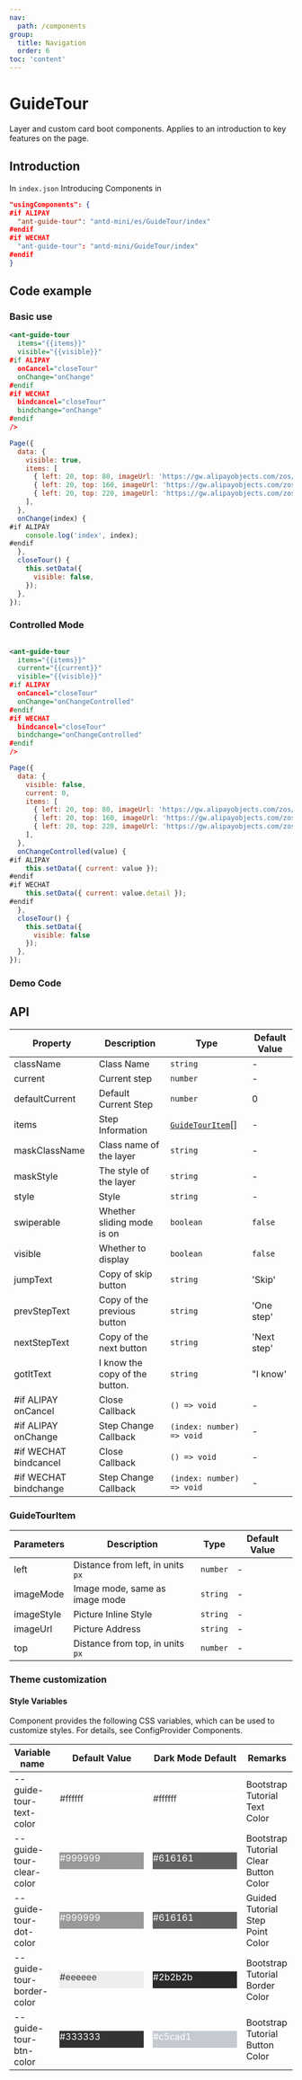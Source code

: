 ```yaml
---
nav:
  path: /components
group:
  title: Navigation
  order: 6
toc: 'content'
---
```


# GuideTour

Layer and custom card boot components. Applies to an introduction to key features on the page.

## Introduction

In `index.json` Introducing Components in

```json
"usingComponents": {
#if ALIPAY
  "ant-guide-tour": "antd-mini/es/GuideTour/index"
#endif
#if WECHAT
  "ant-guide-tour": "antd-mini/GuideTour/index"
#endif
}
```

## Code example

### Basic use

```xml
<ant-guide-tour
  items="{{items}}"
  visible="{{visible}}"
#if ALIPAY
  onCancel="closeTour"
  onChange="onChange"
#endif
#if WECHAT
  bindcancel="closeTour"
  bindchange="onChange"
#endif
/>
```

```js
Page({
  data: {
    visible: true,
    items: [
      { left: 20, top: 80, imageUrl: 'https://gw.alipayobjects.com/zos/antfincdn/IV3MGP1qL/bianzu%25252013.png', imageMode: 'widthFix' },
      { left: 20, top: 160, imageUrl: 'https://gw.alipayobjects.com/zos/antfincdn/%26B6d3lBJn/bianzu%25252020.png' },
      { left: 20, top: 220, imageUrl: 'https://gw.alipayobjects.com/zos/antfincdn/lwVOkCcwb/bianzu%25252021.png' },
    ],
  },
  onChange(index) {
#if ALIPAY
    console.log('index', index);
#endif
  },
  closeTour() {
    this.setData({
      visible: false,
    });
  },
});
```

### Controlled Mode

```xml

<ant-guide-tour
  items="{{items}}"
  current="{{current}}"
  visible="{{visible}}"
#if ALIPAY
  onCancel="closeTour"
  onChange="onChangeControlled"
#endif
#if WECHAT
  bindcancel="closeTour"
  bindchange="onChangeControlled"
#endif
/>

```

```js
Page({
  data: {
    visible: false,
    current: 0,
    items: [
      { left: 20, top: 80, imageUrl: 'https://gw.alipayobjects.com/zos/antfincdn/IV3MGP1qL/bianzu%25252013.png', imageMode: 'widthFix' },
      { left: 20, top: 160, imageUrl: 'https://gw.alipayobjects.com/zos/antfincdn/%26B6d3lBJn/bianzu%25252020.png' },
      { left: 20, top: 220, imageUrl: 'https://gw.alipayobjects.com/zos/antfincdn/lwVOkCcwb/bianzu%25252021.png' },
    ],
  },
  onChangeControlled(value) {
#if ALIPAY
    this.setData({ current: value });
#endif
#if WECHAT
    this.setData({ current: value.detail });
#endif
  },
  closeTour() {
    this.setData({
      visible: false
    });
  },
});


```

### Demo Code

<code src='../../demo/pages/GuideTour/index'></code>

## API

| Property                   | Description             | Type                                | Default Value   |
| ---------------------- | ---------------- | ----------------------------------- | -------- |
| className              | Class Name             | `string`                            | -        |
| current                | Current step         | `number`                            | -        |
| defaultCurrent         | Default Current Step     | `number`                            | 0        |
| items                  | Step Information         | [`GuideTourItem`](#guidetourttem)[] | -        |
| maskClassName          | Class name of the layer       | `string`                            | -        |
| maskStyle              | The style of the layer       | `string`                            | -        |
| style                  | Style             | `string`                            | -        |
| swiperable             | Whether sliding mode is on | `boolean`                           | `false`  |
| visible                | Whether to display         | `boolean`                           | `false`  |
| jumpText               | Copy of skip button   | `string`                            | 'Skip'   |
| prevStepText           | Copy of the previous button | `string`                            | 'One step' |
| nextStepText           | Copy of the next button | `string`                            | 'Next step' |
| gotItText              | I know the copy of the button. | `string`                            | "I know' |
| #if ALIPAY onCancel    | Close Callback         | `() => void`                        | -        |
| #if ALIPAY onChange    | Step Change Callback     | `(index: number) => void`           | -        |
| #if WECHAT bindcancel | Close Callback         | `() => void`                        | -        |
| #if WECHAT bindchange | Step Change Callback     | `(index: number) => void`           | -        |

### GuideTourItem

| Parameters       | Description                       | Type     | Default Value |
| ---------- | -------------------------- | -------- | ------ |
| left       | Distance from left, in units `px`    | `number` | -      |
| imageMode  | Image mode, same as image mode | `string` | -      |
| imageStyle | Picture Inline Style               | `string` | -      |
| imageUrl   | Picture Address                   | `string` | -      |
| top        | Distance from top, in units `px`    | `number` | -      |

### Theme customization

#### Style Variables

Component provides the following CSS variables, which can be used to customize styles. For details, see ConfigProvider Components.

| Variable name                    | Default Value                                                                                            | Dark Mode Default                                                                                    | Remarks                 |
| ------------------------- | ------------------------------------------------------------------------------------------------- | ------------------------------------------------------------------------------------------------- | -------------------- |
| --guide-tour-text-color   | <div style="width: 150px; height: 30px; background-color: #ffffff; color: #333333;">#ffffff</div> | <div style="width: 150px; height: 30px; background-color: #ffffff; color: #333333;">#ffffff</div> | Bootstrap Tutorial Text Color     |
| --guide-tour-clear-color  | <div style="width: 150px; height: 30px; background-color: #999999; color: #ffffff;">#999999</div> | <div style="width: 150px; height: 30px; background-color: #616161; color: #ffffff;">#616161</div> | Bootstrap Tutorial Clear Button Color |
| --guide-tour-dot-color    | <div style="width: 150px; height: 30px; background-color: #999999; color: #ffffff;">#999999</div> | <div style="width: 150px; height: 30px; background-color: #616161; color: #ffffff;">#616161</div> | Guided Tutorial Step Point Color   |
| --guide-tour-border-color | <div style="width: 150px; height: 30px; background-color: #eeeeee; color: #333333;">#eeeeee</div> | <div style="width: 150px; height: 30px; background-color: #2b2b2b; color: #ffffff;">#2b2b2b</div> | Bootstrap Tutorial Border Color     |
| --guide-tour-btn-color    | <div style="width: 150px; height: 30px; background-color: #333333; color: #ffffff;">#333333</div> | <div style="width: 150px; height: 30px; background-color: #c5cad1; color: #ffffff;">#c5cad1</div> | Bootstrap Tutorial Button Color     |
